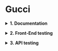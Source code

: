 # Gucci
**<details><summary>1. Documentation</summary>**
- Test Plan
- Test Cases
- Traceability Matrix
</details>

**<details><summary>2. Front-End testing</summary>**

  <details><summary>Selenium WebDriver</summary>
  - 
  </details>

  <details><summary>Playwrite</summary>
  spoiler content
  </details>

</details>

**<details><summary>3. API testing</summary>**
* Postman API
  * Tests
  * Environment
</details>
